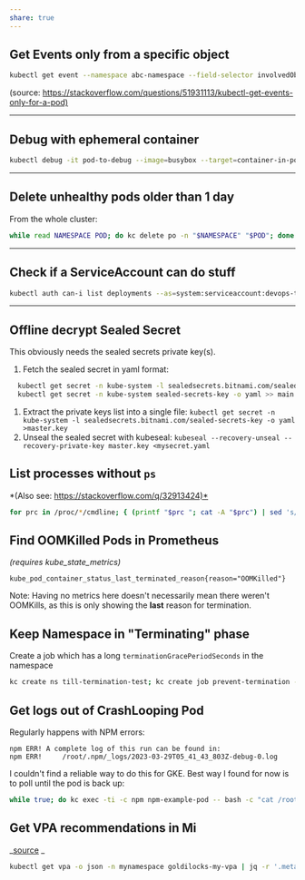 ```yaml
---
share: true
---
```


## Get Events only from a specific object

```bash
kubectl get event --namespace abc-namespace --field-selector involvedObject.name=my-pod-zl6m6
```

(source: <https://stackoverflow.com/questions/51931113/kubectl-get-events-only-for-a-pod)>

---

## Debug with ephemeral container

```bash
kubectl debug -it pod-to-debug --image=busybox --target=container-in-pod
```

---

## Delete unhealthy pods older than 1 day

From the whole cluster:

```bash
while read NAMESPACE POD; do kc delete po -n "$NAMESPACE" "$POD"; done <<< $(kubectl get po -A --no-headers | grep -vE "Running|Completed" | grep -P '\dd\d+h$'| awk '{print $1, $2}')
```

---

## Check if a ServiceAccount can do stuff

```bash
kubectl auth can-i list deployments --as=system:serviceaccount:devops-tools:api-service-account
```

---

## Offline decrypt Sealed Secret

This obviously needs the sealed secrets private key(s).

1. Fetch the sealed secret in yaml format:

```bash
  kubectl get secret -n kube-system -l sealedsecrets.bitnami.com/sealed-secrets-key -o yaml >main.key
  kubectl get secret -n kube-system sealed-secrets-key -o yaml >> main.key
  ```

1. Extract the private keys list into a single file: `kubectl get secret -n kube-system -l sealedsecrets.bitnami.com/sealed-secrets-key -o yaml >master.key`  
2. Unseal the sealed secret with kubeseal: `kubeseal --recovery-unseal --recovery-private-key master.key <mysecret.yaml`

## List processes without `ps`

*(Also see: <https://stackoverflow.com/q/32913424)*>

```bash
for prc in /proc/*/cmdline; { (printf "$prc "; cat -A "$prc") | sed 's/\^@/ /g;s|/proc/||;s|/cmdline||'; echo; }
```

## Find OOMKilled Pods in Prometheus

*(requires kube_state_metrics)*

```promql
kube_pod_container_status_last_terminated_reason{reason="OOMKilled"}
```

Note: Having no metrics here doesn't necessarily mean there weren't OOMKills, as this is only showing the **last** reason for termination.

## Keep Namespace in "Terminating" phase

Create a job which has a long `terminationGracePeriodSeconds` in the namespace

```bash
kc create ns till-termination-test; kc create job prevent-termination -n till-termination-test --image=alpine --dry-run=client -o json -- sleep infinity | jq '.spec.template.spec.terminationGracePeriodSeconds = 999' | kc apply --dry-run=server -f-
```

## Get logs out of CrashLooping Pod

Regularly happens with NPM errors:

```log
npm ERR! A complete log of this run can be found in:
npm ERR!     /root/.npm/_logs/2023-03-29T05_41_43_803Z-debug-0.log
```

I couldn't find a reliable way to do this for GKE. Best way I found for now is to poll until the pod is back up:

```bash
while true; do kc exec -ti -c npm npm-example-pod -- bash -c "cat /root/.npm/_logs/*-debug*.log 2>/dev/null" 2>/dev/null; sleep 1; done
```

## Get VPA recommendations in Mi

_[source](https://github.com/FairwindsOps/goldilocks/issues/522#issuecomment-1566139626) _

```bash
kubectl get vpa -o json -n mynamespace goldilocks-my-vpa | jq -r '.metadata.name, (.status.recommendation.containerRecommendations[] | ["", .containerName, .target.cpu, (.target.memory | tonumber / 1048576 | round | tostring) + "Mi"] | @tsv)'
```
